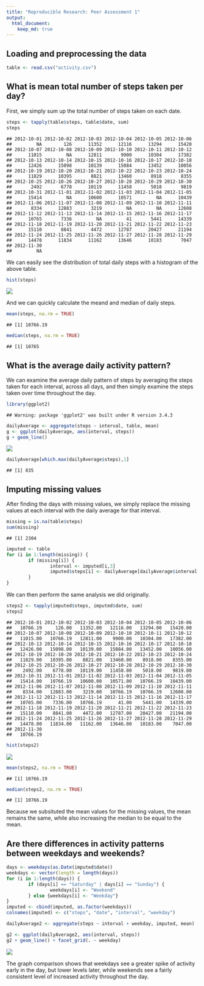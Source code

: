 ```yaml
---
title: "Reproducible Research: Peer Assessment 1"
output: 
  html_document:
    keep_md: true
---
```



## Loading and preprocessing the data

```r
table <- read.csv("activity.csv")
```

## What is mean total number of steps taken per day?
First, we simply sum up the total number of steps taken on each date. 

```r
steps <- tapply(table$steps, table$date, sum)
steps
```

```
## 2012-10-01 2012-10-02 2012-10-03 2012-10-04 2012-10-05 2012-10-06 
##         NA        126      11352      12116      13294      15420 
## 2012-10-07 2012-10-08 2012-10-09 2012-10-10 2012-10-11 2012-10-12 
##      11015         NA      12811       9900      10304      17382 
## 2012-10-13 2012-10-14 2012-10-15 2012-10-16 2012-10-17 2012-10-18 
##      12426      15098      10139      15084      13452      10056 
## 2012-10-19 2012-10-20 2012-10-21 2012-10-22 2012-10-23 2012-10-24 
##      11829      10395       8821      13460       8918       8355 
## 2012-10-25 2012-10-26 2012-10-27 2012-10-28 2012-10-29 2012-10-30 
##       2492       6778      10119      11458       5018       9819 
## 2012-10-31 2012-11-01 2012-11-02 2012-11-03 2012-11-04 2012-11-05 
##      15414         NA      10600      10571         NA      10439 
## 2012-11-06 2012-11-07 2012-11-08 2012-11-09 2012-11-10 2012-11-11 
##       8334      12883       3219         NA         NA      12608 
## 2012-11-12 2012-11-13 2012-11-14 2012-11-15 2012-11-16 2012-11-17 
##      10765       7336         NA         41       5441      14339 
## 2012-11-18 2012-11-19 2012-11-20 2012-11-21 2012-11-22 2012-11-23 
##      15110       8841       4472      12787      20427      21194 
## 2012-11-24 2012-11-25 2012-11-26 2012-11-27 2012-11-28 2012-11-29 
##      14478      11834      11162      13646      10183       7047 
## 2012-11-30 
##         NA
```
We can easily see the distribution of total daily steps with a histogram of the above table.

```r
hist(steps)
```

![](PA1_template_files/figure-html/unnamed-chunk-3-1.png)<!-- -->

And we can quickly calculate the meand and median of daily steps.

```r
mean(steps, na.rm = TRUE)
```

```
## [1] 10766.19
```

```r
median(steps, na.rm = TRUE)
```

```
## [1] 10765
```

## What is the average daily activity pattern?
We can examine the average daily pattern of steps by averaging the steps taken for each interval, across all days, and then simply examine the steps taken over time throughout the day.

```r
library(ggplot2)
```

```
## Warning: package 'ggplot2' was built under R version 3.4.3
```

```r
dailyAverage <- aggregate(steps ~ interval, table, mean)
g <- ggplot(dailyAverage, aes(interval, steps))
g + geom_line()
```

![](PA1_template_files/figure-html/unnamed-chunk-5-1.png)<!-- -->

```r
dailyAverage[which.max(dailyAverage$steps),1]
```

```
## [1] 835
```

## Imputing missing values
After finding the days with missing values, we simply replace the missing values at each interval with the daily average for that interval.

```r
missing = is.na(table$steps)
sum(missing)
```

```
## [1] 2304
```

```r
imputed <- table
for (i in 1:length(missing)) {
        if (missing[i]) {
                interval <- imputed[i,3]
                imputed$steps[i] <- dailyAverage[dailyAverage$interval == interval, 2]
        }
}
```
We can then perform the same analysis we did originally.

```r
steps2 <- tapply(imputed$steps, imputed$date, sum)
steps2
```

```
## 2012-10-01 2012-10-02 2012-10-03 2012-10-04 2012-10-05 2012-10-06 
##   10766.19     126.00   11352.00   12116.00   13294.00   15420.00 
## 2012-10-07 2012-10-08 2012-10-09 2012-10-10 2012-10-11 2012-10-12 
##   11015.00   10766.19   12811.00    9900.00   10304.00   17382.00 
## 2012-10-13 2012-10-14 2012-10-15 2012-10-16 2012-10-17 2012-10-18 
##   12426.00   15098.00   10139.00   15084.00   13452.00   10056.00 
## 2012-10-19 2012-10-20 2012-10-21 2012-10-22 2012-10-23 2012-10-24 
##   11829.00   10395.00    8821.00   13460.00    8918.00    8355.00 
## 2012-10-25 2012-10-26 2012-10-27 2012-10-28 2012-10-29 2012-10-30 
##    2492.00    6778.00   10119.00   11458.00    5018.00    9819.00 
## 2012-10-31 2012-11-01 2012-11-02 2012-11-03 2012-11-04 2012-11-05 
##   15414.00   10766.19   10600.00   10571.00   10766.19   10439.00 
## 2012-11-06 2012-11-07 2012-11-08 2012-11-09 2012-11-10 2012-11-11 
##    8334.00   12883.00    3219.00   10766.19   10766.19   12608.00 
## 2012-11-12 2012-11-13 2012-11-14 2012-11-15 2012-11-16 2012-11-17 
##   10765.00    7336.00   10766.19      41.00    5441.00   14339.00 
## 2012-11-18 2012-11-19 2012-11-20 2012-11-21 2012-11-22 2012-11-23 
##   15110.00    8841.00    4472.00   12787.00   20427.00   21194.00 
## 2012-11-24 2012-11-25 2012-11-26 2012-11-27 2012-11-28 2012-11-29 
##   14478.00   11834.00   11162.00   13646.00   10183.00    7047.00 
## 2012-11-30 
##   10766.19
```

```r
hist(steps2)
```

![](PA1_template_files/figure-html/unnamed-chunk-7-1.png)<!-- -->

```r
mean(steps2, na.rm = TRUE)
```

```
## [1] 10766.19
```

```r
median(steps2, na.rm = TRUE)
```

```
## [1] 10766.19
```
Because we subsituted the mean values for the missing values, the mean remains the same, while also increasing the median to be equal to the mean.

## Are there differences in activity patterns between weekdays and weekends?

```r
days <- weekdays(as.Date(imputed$date))
weekdays <- vector(length = length(days))
for (i in 1:length(days)) {
        if (days[i] == "Saturday" | days[i] == "Sunday") {
                weekdays[i] <- "Weekend"
        } else {weekdays[i] <- "Weekday"}
}
imputed <- cbind(imputed, as.factor(weekdays))
colnames(imputed) <- c("steps", "date", "interval", "weekday")

dailyAverage2 <- aggregate(steps ~ interval + weekday, imputed, mean)

g2 <- ggplot(dailyAverage2, aes(interval, steps))
g2 + geom_line() + facet_grid(. ~ weekday)
```

![](PA1_template_files/figure-html/unnamed-chunk-8-1.png)<!-- -->

The graph comparison shows that weekdays see a greater spike of activity early in the day, but lower levels later, while weekends see a fairly consistent level of increased activity throughout the day.
